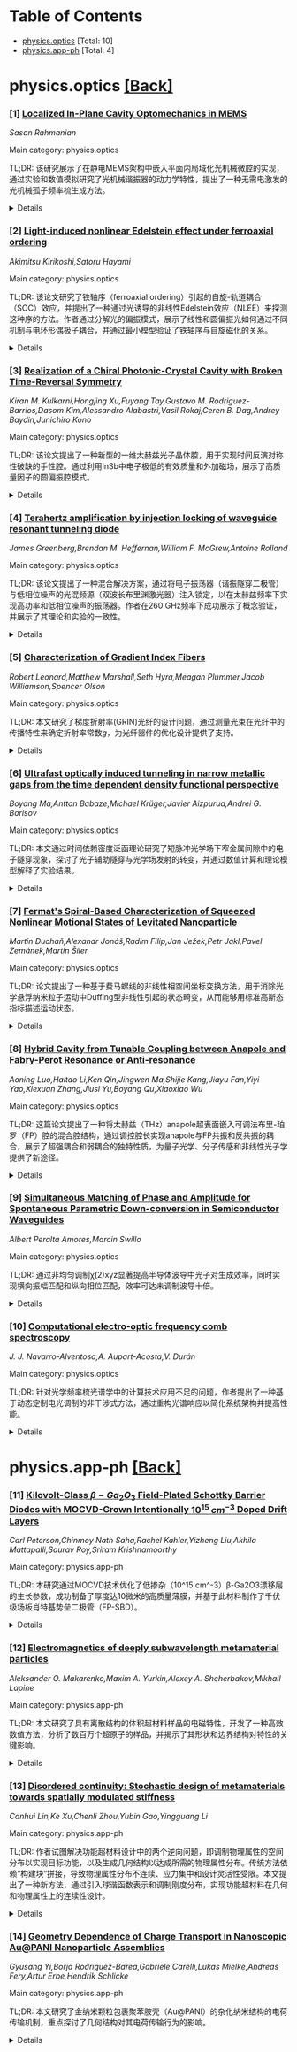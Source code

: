 <div id=toc></div>

# Table of Contents

- [physics.optics](#physics.optics) [Total: 10]
- [physics.app-ph](#physics.app-ph) [Total: 4]


<div id='physics.optics'></div>

# physics.optics [[Back]](#toc)

### [1] [Localized In-Plane Cavity Optomechanics in MEMS](https://arxiv.org/abs/2509.15203)
*Sasan Rahmanian*

Main category: physics.optics

TL;DR: 该研究展示了在静电MEMS架构中嵌入平面内局域化光机械微腔的实现，通过实验和数值模拟研究了光机械谐振器的动力学特性，提出了一种无需电激发的光机械孤子频率梳生成方法。


<details>
  <summary>Details</summary>
Motivation: 研究旨在解决传统频率梳生成方法依赖集成光纤的问题，探索在静电MEMS结构中利用局域化微腔实现光学与机械耦合的创新方法，以实现芯片级的频率梳生成。

Method: 研究采用硅绝缘体（SOI）晶圆制备的弯曲夹具微梁作为实验平台，结合绿色激光多普勒测振仪（LDV）和真空环境（7 mTorr），通过光学泵浦激发微梁的机械模式，形成局域化法布里-珀罗微腔，并通过实验与数值模拟分析其动力学特性。

Result: 实验揭示了静电MEMS结构中局域化腔体对光学读数的显著影响，并成功生成了具有不同自由光谱范围（FSR）的周期性脉冲序列。研究结果表明，无需电激发即可实现光机械孤子频率梳的生成，频率间隔在千赫兹量级。

Conclusion: 该研究为芯片级孤子频率梳的生成提供了一种创新的、无需集成光纤的方法，通过MEMS结构中的局域化微腔实现了光学与机械的高效耦合，为未来小型化频率梳设备的开发奠定了基础。

Abstract: This study demonstrates the realization of localized in-plane optomechanical
microcavities embedded within an electrostatic MEMS architecture. The system
consists of a curved, clamped-clamped microbeam, fabricated on a
silicon-on-insulator (SOI) wafer. A green laser emitted from a Laser Doppler
Vibrometer (LDV), is directed perpendicularly onto the device under a vacuum
pressure of 7 mTorr, with the beam aligned to fill the gap between the movable
microbeam and its adjacent side fixed mirror. This configuration forms
localized cavity optomechanical resonators that enable the generation of
optomechanical soliton frequency combs through phonon lasing without electrical
excitation. The optomechanical resonators' dynamics are examined through
experiments and numerical simulations. First, the experimental findings unveil
that in electrostatic MEMS structures, the two reflective electrodes positioned
to form a capacitive gap can inadvertently form localized cavities. These
cavities significantly affect optical readouts, as the photodetected signal
encodes contributions from both Doppler-shifted electromagnetic waves and light
scattered from the intracavity optical field. This dual contributions can
distort mechanical response interpretation unless appropriately filtered.
Second, experiments show that optical pumping at various positions along the
microbeam induces periodic pulse trains with distinct free spectral ranges
(FSRs), each corresponding to different mechanical modes. Our results present
the generation of solitary optical wavepackets using in-plane localized
Fabry-P\'erot microcavities formed within a MEMS device. The results suggest a
path toward chip-scale, soliton frequency combs generators featuring frequency
spacing on the order of kilohertz, without relying on integrated fiber optics.

</details>


### [2] [Light-induced nonlinear Edelstein effect under ferroaxial ordering](https://arxiv.org/abs/2509.14241)
*Akimitsu Kirikoshi,Satoru Hayami*

Main category: physics.optics

TL;DR: 该论文研究了铁轴序（ferroaxial ordering）引起的自旋-轨道耦合（SOC）效应，并提出了一种通过光诱导的非线性Edelstein效应（NLEE）来探测这种序的方法。作者通过分解光的偏振模式，展示了线性和圆偏振光如何通过不同机制与电环形偶极子耦合，并通过最小模型验证了铁轴序与自旋磁化的关系。


<details>
  <summary>Details</summary>
Motivation: 铁轴序是一种自发的原子排列旋转畸变，会导致交叉积类型的自旋-轨道耦合，表现为电环形偶极子。然而，如何有效探测这种铁轴序及其效应尚未完全解决。作者希望通过光诱导的非线性Edelstein效应（NLEE）这一二阶光学响应，为铁轴序的探测提供新工具。

Method: 作者首先解析了NLEE张量与电环形偶极子之间的关系，并通过光的偏振模式分解（线偏振和圆偏振光）揭示了其与电环形偶极子的不同耦合机制。随后，作者构建了一个包含铁轴序的最小模型，分析轨道磁化与SOC之间的有效耦合如何诱导自旋磁化。

Result: 研究发现，自旋磁化由于电环形偶极子而倾斜，倾角反映了铁轴序起源的SOC与相对论性SOC之间的比例。这表明NLEE可以作为探测铁轴序的有效手段，尤其是通过光偏振模式的选择性耦合机制。

Conclusion: 论文得出结论，光诱导的非线性Edelstein效应是一种有前景的铁轴序探测方法。通过光的偏振模式分解和最小模型分析，揭示了铁轴序与自旋磁化的关系，为理解铁轴序及其效应提供了新的视角。

Abstract: Ferroaxial ordering, a spontaneous rotational distortion of the atomic
arrangement, brings about a cross-product-type spin-orbit coupling (SOC)
manifested as an electric toroidal dipole. We propose the light-induced
nonlinear Edelstein effect (NLEE) -- a second-order optical response in which a
static magnetization is induced by a time-dependent electric field -- as a
promising probe of ferroaxial ordering. First, we elucidate the relationship
between the NLEE tensor and the electric toroidal dipole. By decomposing the
polarization modes of light, we find that both the linearly polarized and
circularly polarized light couple to the electric toroidal dipole via distinct
mechanisms. We then demonstrate the NLEE using a minimal model that
incorporates ferroaxial ordering. Our analysis reveals that effective coupling
between orbital magnetization and SOC induces spin magnetization. In
particular, the spin magnetization is tilted owing to the electric toroidal
dipole; the tilt angle reflects the ratio between the ferroaxial-origin SOC and
the relativistic SOC.

</details>


### [3] [Realization of a Chiral Photonic-Crystal Cavity with Broken Time-Reversal Symmetry](https://arxiv.org/abs/2509.14366)
*Kiran M. Kulkarni,Hongjing Xu,Fuyang Tay,Gustavo M. Rodriguez-Barrios,Dasom Kim,Alessandro Alabastri,Vasil Rokaj,Ceren B. Dag,Andrey Baydin,Junichiro Kono*

Main category: physics.optics

TL;DR: 该论文提出了一种新型的一维太赫兹光子晶体腔，用于实现时间反演对称性破缺的手性腔。通过利用InSb中电子极低的有效质量和外加磁场，展示了高质量因子的圆偏振腔模式。


<details>
  <summary>Details</summary>
Motivation: 目前实现时间反演对称性破缺的手性腔主要通过强磁场、圆偏振Floquet驱动或超强耦合区域的腔模与物质激发的杂交。这些方法通常实现难度较高或条件苛刻，因此作者希望开发一种更简单且可实现的方案。

Method: 作者设计了一种由高电阻率硅片夹在轻度n掺杂的InSb片之间的结构，利用太赫兹磁等离子体的非互易响应和InSb中电子极低的有效质量，在0.3T的磁场下实现了0.67THz的圆偏振腔模式。

Result: 实验和模拟结果表明，该结构成功实现了高质量因子（超过50）的手性腔，并表现出时间反演对称性破缺。

Conclusion: 这一平台为研究太赫兹区域的手性光-物质相互作用和真空修饰量子凝聚态物质提供了一种稳健且易于实现的方法。

Abstract: Light-matter interactions in chiral cavities offer a compelling route to
manipulate material properties by breaking fundamental symmetries such as
time-reversal symmetry. However, only a limited number of chiral cavity
implementations exhibiting broken time-reversal symmetry have been demonstrated
to date. These typically rely on either the application of strong magnetic
fields, circularly polarized Floquet driving, or the hybridization of cavity
modes with matter excitations in the ultrastrong coupling regime. Here, we
present a one-dimensional terahertz photonic-crystal cavity that exhibits
broken time-reversal symmetry. The cavity consists of a high-resistivity
silicon wafer sandwiched between lightly n-doped InSb wafers. By exploiting the
nonreciprocal response of a terahertz magnetoplasma and the exceptionally low
effective mass of electrons in InSb, we demonstrate a circularly polarized
cavity mode at 0.67 THz under a modest magnetic field of 0.3 T, with a quality
factor exceeding 50. Temperature-, magnetic field-, and polarization-dependent
measurements, supported by simulations, confirm the realization of a chiral
cavity with broken time-reversal symmetry. This platform offers a robust and
accessible approach for exploring chiral light--matter interactions and vacuum
dressed quantum condensed matter in the terahertz regime.

</details>


### [4] [Terahertz amplification by injection locking of waveguide resonant tunneling diode](https://arxiv.org/abs/2509.14377)
*James Greenberg,Brendan M. Heffernan,William F. McGrew,Antoine Rolland*

Main category: physics.optics

TL;DR: 该论文提出了一种混合解决方案，通过将电子振荡器（谐振隧穿二极管）与低相位噪声的光混频源（双波长布里渊激光器）注入锁定，以在太赫兹频率下实现高功率和低相位噪声的振荡器。作者在260 GHz频率下成功展示了概念验证，并展示了其理论和实验的一致性。


<details>
  <summary>Details</summary>
Motivation: 太赫兹频率下的高功率和低相位噪声振荡器在射电天文学、成像、分子光谱学、雷达和无线通信等领域有重要应用需求。然而，传统的电子振荡器虽然功率高但相位噪声较差，而光混频源虽相位噪声低但功率不足。因此，需要一种结合两者优点的解决方案。

Method: 作者提出了一种混合方法，将谐振隧穿二极管（RTD）电子振荡器与双波长布里渊激光器的光混频源进行注入锁定。这种方法旨在结合电子振荡器的高功率和光混频源的低相位噪声特性。

Result: 在260 GHz频率下，实验展示了高达40 dB的增益，并对注入锁定后的波导RTD的残余相位噪声进行了首次表征，结果表明与理论预测一致。这种方法有望扩展到1 THz及更高频率。

Conclusion: 该研究为太赫兹频率下高功率和低相位噪声振荡器的实现提供了一条可行的路径，通过混合电子和光子技术，展示了理论和实验的一致性，并具有扩展到更高频的潜力。

Abstract: High power and low phase noise oscillators at terahertz frequencies are
required for several burgeoning scientific and technological applications,
including radioastronomy, imaging, molecular spectroscopy, radar, and wireless
communications. Operating at terahertz oscillation frequencies presents unique
challenges based on the method of generation. Electronic oscillators can
produce ample power but suffer from relatively high phase noise due to the
nonlinear multiplication of microwave sources. Meanwhile, photomixing of
optical sources provides superior spectral purity but low usable power, due to
the limited bandwidth of the photomixer. We propose a hybrid solution involving
injection locking of an electronic oscillator, a resonant tunneling diode, by a
low phase noise photomixed source, a dual-wavelength Brillouin laser. In this
study, we demonstrate a proof-of-concept injection-locking amplifier at 260
GHz, achieving up to 40 dB gain for nanowatt-level input signals. For the first
time, we characterize the residual phase noise of an injection-locked waveguide
RTD, showing quantitative consistency with theoretical predictions based on
detailed analysis of its free-running noise. This architecture has the
potential to scale to frequencies of 1 THz and beyond, which would provide a
clear path to realize a terahertz oscillator with high power and low phase
noise.

</details>


### [5] [Characterization of Gradient Index Fibers](https://arxiv.org/abs/2509.14390)
*Robert Leonard,Matthew Marshall,Seth Hyra,Meagan Plummer,Jacob Williamson,Spencer Olson*

Main category: physics.optics

TL;DR: 本文研究了梯度折射率(GRIN)光纤的设计问题，通过测量光束在光纤中的传播特性来确定折射率常数$g$，为光纤器件的优化设计提供了支持。


<details>
  <summary>Details</summary>
Motivation: 梯度折射率（GRIN）光纤广泛应用于光纤器件设计，但其折射率常数$g$的精确测量是优化这些器件性能的关键。本文旨在通过实验测量$g$值，为GRIN光纤器件的设计提供参考。

Method: 实验使用了实验室常见的光学设备，通过测量不同长度的GRIN光纤输出的光束特性，结合自定义的光束分析仪，精确测量了$g$值。光束分析仪能够定位光束相对于光纤端面的位置。

Result: 在780 nm和1550 nm波长下，测量得到的$g$值分别为$0.0057~	ext{μ}	ext{m}^{-1} 	ext{	extpm} 0.0001~	ext{μ}	ext{m}^{-1}$和$0.0055~	ext{μ}	ext{m}^{-1} 	ext{	extpm} 0.0001~	ext{μ}	ext{m}^{-1}$，与先前其他波长下的测量结果高度一致。

Conclusion: 本文提供的测量方法简便且可靠，能够精确测定GRIN光纤的折射率常数$g$，为光纤器件的设计优化提供了重要依据。这些结果还验证了$g$值在不同波长下的稳定性。

Abstract: Gradient index (GRIN) fibers are used to improve the design of many fiber
optic devices. However, the properties of the GRIN fiber must be determined to
optimally engineer a device which incorporates GRIN fiber components. The index
of refraction of most GRIN fibers varies quadratically in the radial direction,
where the quadratic coefficient is characterized by the gradient index constant
$g$. We measured $g$ for Thorlabs GIF50C GRIN fiber at both $780~\mathrm{nm}$
and $1550~\mathrm{nm}$ using equipment which is commonly available in an optics
laboratory. This measurement was achieve by profiling the beam exiting various
lengths of GRIN fiber. A custom-built beam profiler was used, which enabled the
beam position to be referenced with respect to the facet of the GRIN fiber. We
report a gradient index constant of $0.0057~\mathrm{\mu m}^{-1} \pm
0.0001~\mathrm{\mu m}^{-1}$ at $780~\mathrm{nm}$ and $0.0055~\mathrm{\mu
m}^{-1} \pm 0.0001~\mathrm{\mu m}^{-1}$ at $1550~\mathrm{nm}$. These results
are in close agreement with previously reported gradient index constant
measurements made for different wavelengths.

</details>


### [6] [Ultrafast optically induced tunneling in narrow metallic gaps from the time dependent density functional perspective](https://arxiv.org/abs/2509.14802)
*Boyang Ma,Antton Babaze,Michael Krüger,Javier Aizpurua,Andrei G. Borisov*

Main category: physics.optics

TL;DR: 本文通过时间依赖密度泛函理论研究了短脉冲光学场下窄金属间隙中的电子隧穿现象，探讨了光子辅助隧穿与光学场发射的转变，并通过数值计算和理论模型解释了实验结果。


<details>
  <summary>Details</summary>
Motivation: 研究的核心问题是在实际实验条件下，短脉冲光学场如何影响窄金属间隙中的电子隧穿行为，尤其是光子辅助隧穿与强光学场发射之间的转变机制。作者旨在填补理论与实验之间的差距，并为相关实验现象提供理论支持。

Method: 文章采用了时间依赖密度泛函理论（TDDFT）进行模拟计算，辅以数值单电子计算和解析强场理论模型，以深入理解TDDFT的计算结果。此外，研究还通过无参数计算验证和解释了实验数据。

Result: 研究揭示了在弱光学场下光子辅助隧穿（包括单光子、双光子及高阶吸收）的存在，并探讨了隧穿势垒、外加偏压和光学场强度对隧穿行为的影响。在强光学场下，隧穿转变为光学场发射。数值和理论模型的结果支持了实验观测到的光诱导输运现象。

Conclusion: 本文成功地将TDDFT用于窄金属间隙中电子隧穿的研究，揭示了光子辅助隧穿与光学场发射的转变机制，并通过计算和理论模型解释了实验现象，为相关领域的研究提供了重要的理论依据。

Abstract: In this work, using the time-dependent density functional theory, we address
the electron tunneling triggered by short (single-cycle and several-cycle)
optical pulses in narrow metallic gaps under conditions relevant for actual
experiments. We identify photon-assisted tunneling with one-photon, two-photon,
and higher-order photon absorption, and we discuss the effect of the tunneling
barrier, applied bias, and strength of the optical field on transition from
photon-assisted tunneling (weak optical fields) to the optical field emission
at strong optical fields. The numerical single-electron calculations and an
analytical strong-field theory model are used to gain deeper insights into the
results of the time-dependent density functional theory calculations.
Additionally, our parameter-free calculations allow us to retrieve and explain
recent experimental results on optically induced transport in narrow metallic
gaps.

</details>


### [7] [Fermat's Spiral-Based Characterization of Squeezed Nonlinear Motional States of Levitated Nanoparticle](https://arxiv.org/abs/2509.14853)
*Martin Duchaň,Alexandr Jonáš,Radim Filip,Jan Ježek,Petr Jákl,Pavel Zemánek,Martin Šiler*

Main category: physics.optics

TL;DR: 论文提出了一种基于费马螺线的非线性相空间坐标变换方法，用于消除光学悬浮纳米粒子运动中Duffing型非线性引起的状态畸变，从而能够用标准高斯态指标描述运动状态。


<details>
  <summary>Details</summary>
Motivation: 在光学悬浮纳米粒子的实验中，精确控制运动状态对精密传感、基础物理测试和混合经典-量子技术的发展至关重要。然而，实际实验中常见的弱Duffing型非线性会扭曲运动状态为非高斯态，传统的基于平均值和协方差矩阵的描述方法失效。

Method: 作者引入了一种基于费马螺线的非线性相空间坐标变换方法，通过这种变换有效消除Duffing型非线性引起的状态畸变，使变形后的状态仍可用标准高斯态指标表征。实验数据与理论模型的比较验证了该方法的有效性。

Result: 实验和理论对比表明，即使在非线性势场中长期演化的系统中，提出的坐标变换方法仍能恢复谐波振荡器的理想行为。该方法能够分离施加的状态操纵、系统逐渐热化和势场非线性对动力学的影响。

Conclusion: 该方案便于设计先进的悬浮光力学协议，为纳米粒子运动的精确控制和表征提供了新工具。

Abstract: Controlling the state of motion of optically levitated nanoparticles is
crucial for the advancement of precision sensing, fundamental tests of physics,
and the development of hybrid classical-quantum technologies. Experimentally,
such control can be achieved by pulsed modifications of the optical potential
confining the nanoparticle. Most frequently, the applied potential pulses are
parabolic in nanoparticle position, and they expand/squeeze or displace the
initial Gaussian state of motion to a modified Gaussian state. The
time-dependent mean values and covariance matrix of the phase-space variables
can fully characterize such a state. However, quasi-parabolic optical
potentials with added weak Duffing-type nonlinearity, encountered in real-world
experiments, can generally distort the state of motion to a non-Gaussian one,
for which the description based solely on the mean values and covariance matrix
fails. Here, we introduce a nonlinear transformation of the phase-space
coordinates using the concept of Fermat's spiral, which effectively removes the
state distortion induced by the Duffing-type nonlinearity and enables
characterization of the state of motion by the standard Gaussian-state metrics.
Comparisons of the experimental data with theoretical models show that the
proposed coordinate transformation can recover the ideal behavior of a harmonic
oscillator even after extended evolution of the system in the nonlinear
potential. The presented scheme enables the separation of the effects of the
applied state manipulation, the system's gradual thermalization, and the
nonlinearity of the confinement on the experimentally observed dynamics of the
system, thereby facilitating the design of advanced protocols for levitated
optomechanics.

</details>


### [8] [Hybrid Cavity from Tunable Coupling between Anapole and Fabry-Perot Resonance or Anti-resonance](https://arxiv.org/abs/2509.15007)
*Aoning Luo,Haitao Li,Ken Qin,Jingwen Ma,Shijie Kang,Jiayu Fan,Yiyi Yao,Xiexuan Zhang,Jiusi Yu,Boyang Qu,Xiaoxiao Wu*

Main category: physics.optics

TL;DR: 这篇论文提出了一种将太赫兹（THz）anapole超表面嵌入可调法布里-珀罗（FP）腔的混合腔结构，通过调控腔长实现anapole与FP共振和反共振的耦合，展示了超强耦合和弱耦合的独特性质，为量子光学、分子传感和非线性光子学提供了新途径。


<details>
  <summary>Details</summary>
Motivation: 光与物质相互作用的增强依赖于在亚波长尺度上调控光子模式的能力。结合不同共振模式（如anapole超表面的能量局域和FP腔的光谱控制）的协同效应具有巨大潜力，但由于纳米级精确组装的挑战，其耦合机制和潜在应用尚未得到充分探索。

Method: 作者设计了一种混合腔结构，将太赫兹anapole超表面嵌入可调FP腔中。通过调控FP腔的腔长，实现了anapole与FP共振和反共振的耦合。具体实验和理论分析展示了超强耦合（耦合强度>30%的anapole频率）和弱耦合（显著缩小anapole透射峰线宽）的现象。

Result: 研究发现：1）超强耦合产生了可调控色散的极化激元，结合了两种模式的优势；2）anapole与FP反共振的弱耦合使透射峰线宽缩小两个数量级，并显著增强了局域态密度（LDOS）。这些结果为功能材料与光子的强相互作用提供了新平台。

Conclusion: 混合腔的独特性质（极化激元形成和LDOS增强）为量子光学、分子传感和超快非线性光子学的探索开辟了道路。这一研究展示了多模式耦合在光子学器件中的巨大潜力。

Abstract: Enhancing light-matter interactions depends critically on the ability to
tailor photonic modes at subwavelength scales, and combining distinct resonant
modes has shown remarkable potential unattainable by individual resonances
alone. Despite recent advances in anapole metasurfaces for energy confinement
and Fabry-Perot (FP) cavities for spectral control, their synergistic coupling
and resulting opportunities remain largely unexplored due to challenges such as
precise nanoscale assembly. Here, we demonstrate that embedding a terahertz
(THz) anapole metasurface within a tunable FP cavity results in a hybrid cavity
that demonstrates exotic properties as the anapole transitions between coupling
to FP resonances and anti-resonances via cavity-length tuning. At room
temperature, we observe ultrastrong coupling (> 30% of the anapole frequency)
between anapoles and FP resonances, generating tunable-dispersion polaritons
that blend favorable properties of both modes. Meanwhile, anapole spectrally
aligns with FP anti-resonances, leading to weak coupling that narrows the
linewidth of the anapole's transmission peak by two orders of magnitude and
enhances its local density of states (LDOS) near the metasurface
correspondingly. With exceptional capabilities including formation of
polaritons and significant enhancement of LDOS, the hybrid cavity enables
strong interaction with functional materials, paving the way for exploration of
quantum optics, molecular sensing, and ultrafast nonlinear photonics.

</details>


### [9] [Simultaneous Matching of Phase and Amplitude for Spontaneous Parametric Down-conversion in Semiconductor Waveguides](https://arxiv.org/abs/2509.14903)
*Albert Peralta Amores,Marcin Swillo*

Main category: physics.optics

TL;DR: 通过非均匀调制χ(2)xyz显著提高半导体波导中光子对生成效率，同时实现横向振幅匹配和纵向相位匹配，效率可达未调制波导十倍。


<details>
  <summary>Details</summary>
Motivation: 解决传统半导体波导中光子对生成效率低的问题，通过优化调制方法实现更高的效率。

Method: 提出非均匀调制χ(2)xyz的方法，结合振幅匹配和相位匹配，提升自发参量下转换效率。

Result: 效率较未调制波导提高十倍，较纯相位匹配波导效率提升13个数量级，并实现可调谐紧凑双光子源。

Conclusion: 该方法显著提升光子对生成效率，为高效紧凑量子光源提供了新思路，适用于通信波段。

Abstract: We propose a non-uniform modulation of $\chi^{(2)}_{xyz}$ to significantly
enhance photon pair generation efficiency via spontaneous parametric
down-conversion in modal phase-matched semiconductor waveguides. This approach
enables amplitude-matching in the transverse direction while preserving the
phase-matching along the waveguide propagation axis. Our analysis predicts a
tenfold efficiency increase in comparison to the most efficient non-modulated
waveguide, and up to 13 orders of magnitude efficiency enhancements relative to
solely phase-matched waveguides. Furthermore, we explore the implementation of
a highly efficient compact twin-photon source, tunable across the communication
band, using an amplitude- and phase-matched structure.

</details>


### [10] [Computational electro-optic frequency comb spectroscopy](https://arxiv.org/abs/2509.15030)
*J. J. Navarro-Alventosa,A. Aupart-Acosta,V. Durán*

Main category: physics.optics

TL;DR: 针对光学频率梳光谱学中的计算技术应用不足的问题，作者提出了一种基于动态定制电光调制的非干涉式方法，通过重构光谱响应以简化系统架构并提高性能。


<details>
  <summary>Details</summary>
Motivation: 尽管计算技术在光子学中广泛应用，但在光学频率梳光谱学中的应用仍然有限。作者旨在填补这一空白，提出一种新的非干涉式方法，以简化系统架构并提升性能。

Method: 作者提出了一种基于动态定制电光调制的非干涉式方法，使用可重构的电光梳生成器产生已知光谱序列，通过测量积分光功率并逆向求解来重建样品的光谱响应。

Result: 通过数值模拟和实验验证，作者成功重建了多个光谱特征（包括1545 nm处的分子吸收线），并且在10毫秒内完成测量。

Conclusion: 该方法为非干涉式光学频率梳光谱学提供了一种高效的计算方案，未来有望进一步优化并集成到芯片级光谱系统中。

Abstract: Computational techniques have gained significant traction in photonics,
enabling the co-design of hardware and data processing algorithms to
drastically simplify optical system architectures and improve their
performance. However, their application in optical frequency comb spectroscopy
remains considerably underexplored. In this work, we introduce a
non-interferometric approach to frequency comb spectroscopy based on
dynamically tailored electro-optic modulation. The core of our method is a
reconfigurable electro-optic comb generator capable of producing a sequence of
known comb spectra to interrogate a spectroscopic sample. Instead of recording
spectrally resolved or interferometric data, our system captures a set of
integrated optical power measurements--one per probe comb--from which the
sample's spectral response is computationally reconstructed by solving an
inverse problem. We present the theoretical foundations of this method, assess
its limitations, and validate it through numerical simulations. As a proof of
concept, we demonstrate the experimental reconstruction of several spectral
signatures, including a molecular absorption line at 1545 nm. For these
results, we use numerically computed spectra and experimentally measured power
values, all acquired within 10 milliseconds. Finally, we discuss potential
extensions and improvements of the method, as well as its integration into
chip-scale spectroscopic systems.

</details>


<div id='physics.app-ph'></div>

# physics.app-ph [[Back]](#toc)

### [11] [Kilovolt-Class $β-Ga_2O_3$ Field-Plated Schottky Barrier Diodes with MOCVD-Grown Intentionally $10^{15}$ $cm^{-3}$ Doped Drift Layers](https://arxiv.org/abs/2509.14403)
*Carl Peterson,Chinmoy Nath Saha,Rachel Kahler,Yizheng Liu,Akhila Mattapalli,Saurav Roy,Sriram Krishnamoorthy*

Main category: physics.app-ph

TL;DR: 本研究通过MOCVD技术优化了低掺杂（10^15 cm^-3）β-Ga2O3漂移层的生长参数，成功制备了厚度达10微米的高质量薄膜，并基于此材料制作了千伏级场板肖特基势垒二极管（FP-SBD）。


<details>
  <summary>Details</summary>
Motivation: 解决β-Ga2O3在功率电子器件应用中高质量厚漂移层生长和电性能优化的关键问题。

Method: 系统优化MOCVD生长参数，包括腔室压力、生长速率和掺杂控制；通过Hall测量和AFM分析薄膜质量；制备FP-SBD并测试其电性能。

Result: 实现了7.2微米/小时的生长速率、176 cm^2/Vs的迁移率、低至5.45 nm的粗糙度，以及1.50 kV的击穿电压和16.22 mΩ·cm^2的导通电阻。

Conclusion: 优化的MOCVD生长条件和FP-SBD设计实现了高性能的β-Ga2O3肖特基二极管，为功率电子器件提供了潜在的突破性材料。

Abstract: We report on the growth optimization of intentionally low-doped ($10^{15}$
$cm^{-3}$) high-quality $\beta-Ga_2O_3$ drift layers up to 10 $\mu m$ thick via
MOCVD and the fabrication of kilovolt-class field plated Schottky barrier
diodes on these thick drift layers. Homoepitaxial growth was performed on (010)
$10^{15}$ $cm^{-3}$ substrates using TMGa as the Ga precursor. Growth
parameters were systematically optimized to determine the best conditions for
high quality thick growths with the given reactor geometry. Chamber pressure
was found to improve the growth rate, mobility, and roughness of the samples.
Growth rates of up to 7.2 $\mu m$/hr., thicknesses of up to 10 $\mu m$, Hall
mobilities of up to 176 $cm^2$/Vs, RMS roughness down to 5.45 nm, UID
concentrations as low as $2 \times$ $10^{15}$ $cm^{-3}$, and controllable
intentional doping down to $3 \times$ $10^{15}$ $cm^{-3}$ were achieved. Field
plated Schottky barrier diodes (FP-SBDs) were fabricated on a $6.5 \times$
$10^{15}$ $cm^{-3}$ intentionally doped 10 $\mu m$ thick film to determine the
electrical performance of the MOCVD-grown material. The FP-SBD was found to
have current density $>$100 A/$cm^2$ at 3 V forward bias with a specific
differential on resistance ($R_{on,sp}$) of 16.22 m$\Omega$.$cm^2$ and a turn
on voltage of 1 V. The diodes were found to have high quality anode
metal/semiconductor interfaces with an ideality factor of 1.04, close to unity.
Diodes had a maximum breakdown voltage of 1.50 kV, leading to a punch-through
maximum field of 2.04 MV/cm under the anode metal, which is a state-of-the-art
result for SBDs on MOCVD-grown (010) drift layers.

</details>


### [12] [Electromagnetics of deeply subwavelength metamaterial particles](https://arxiv.org/abs/2509.14690)
*Aleksander O. Makarenko,Maxim A. Yurkin,Alexey A. Shcherbakov,Mikhail Lapine*

Main category: physics.app-ph

TL;DR: 本文研究了具有离散结构的体积超材料样品的电磁特性，开发了一种高效数值方法，分析了数百万个超原子的样品，并揭示了其形状和边界结构对特性的关键影响。


<details>
  <summary>Details</summary>
Motivation: 作者旨在解决离散结构的体积超材料在宏观尺度下与均匀材料的差异问题，尤其是形状和边界结构对电磁特性的敏感性问题。

Method: 作者开发了一种高效的数值方法，用于计算离散结构（周期性电磁谐振器阵列）的准静态电磁响应，并与离散偶极近似和连续粒子积分模型的结果进行比较分析。

Result: 研究表明，即使是数百万个超原子的样品，其电磁特性仍与均匀材料显著不同，且形状和边界结构对其特性有重要影响。离散超材料为评估连续模型提供了严格平台。

Conclusion: 离散超材料的特性对形状和边界结构高度敏感，其结果对理解具有强相互作用元素的介观系统具有重要意义。

Abstract: This article discusses electromagnetic properties of volumetric metamaterial
samples with essentially discrete structure, that is, assembled as a periodic
array of electromagnetic resonators. We develop an efficient numerical
procedure for calculating quasi-static electromagnetic response precisely to
analyse samples containing several million meta-atoms. We demonstrate that,
contrary to a common belief, even million-``atoms'' samples with sharp edges
are still quite different from uniform (``homogenised'') materials, and their
properties are critically sensitive to their shape and boundary structure. We
also compare our results with calculations based on the discrete dipole
approximation as well as with an integral model for continuous particles, and
analyse distinctions and similarities between the different approaches. In
particular, discrete metamaterials present themselves as a stringent platform
for assessing continuous models developed for finite objects with sharp edges.
Overall, the reported results should be important for understanding mesoscopic
systems with strongly interacting elements.

</details>


### [13] [Disordered continuity: Stochastic design of metamaterials towards spatially modulated stiffness](https://arxiv.org/abs/2509.14770)
*Canhui Lin,Ke Xu,Chenli Zhou,Yubin Gao,Yingguang Li*

Main category: physics.app-ph

TL;DR: 作者试图解决功能超材料设计中的两个逆向问题，即调制物理属性的空间分布以实现目标功能，以及生成几何结构以达成所需的物理属性分布。传统方法依赖“构建块”拼接，导致物理属性分布不连续、应力集中和设计灵活性受限。本文提出了一种新方法，通过引入球谐函数表示和调制刚度分布，实现功能超材料在几何和物理属性上的连续性设计。


<details>
  <summary>Details</summary>
Motivation: 自然材料（如骨骼和木材）通过不规则复合材料结构实现平滑的宏观物理属性分布，以达成机械承载、能量吸收和变形调控等功能。超材料设计需解决两个逆向问题：调制物理属性的空间分布和生成对应几何结构。传统依赖拼接“构建块”的方法因物理属性不连续而导致应力集中和设计灵活性不足。本文旨在通过新方法实现功能和结构的连续性设计。

Method: 本文提出了一种基于球谐函数的方法。具体包括：1）利用球谐函数表示和调制刚度的空间分布；2）将调制后的刚度分布作为各向异性旋节填充的非均匀分布函数，随机生成连续性高的结构。该方法实现了功能和几何的连续性设计。

Result: 所提方法在功能超材料设计中实现了物理属性和几何的连续性，避免了传统拼接方法中应力集中等问题。生成的各向异性旋节填充结构具有高度连续性，为定制化功能（如组织支撑和信息编码）提供了潜在应用。

Conclusion: 通过引入球谐函数和随机生成技术，本文提出了一种可连续设计功能和物理属性的超材料新方法，解决了传统拼接方法中的物理属性不连续和应力集中问题。这种方法为功能组件的定制化设计提供了新思路，例如个性化组织支持和信息编码应用。

Abstract: Natural materials, such as bones and wood, are structured with irregular
composites and exhibit smooth distribution of macroscopic physical properties
towards desired functionalities including withstanding mechanical forces,
energy absorption and modulated deformation. To extend beyond natural
synthesis, the design of functional metamaterials requires the solution of two
inverse problems, i.e., modulating the spatial distribution of physical
properties to achieve target functionalities, and generating geometric
structures to realize the desired physical property distribution. Until now,
realizing special functionalities from metamaterials primarily relies on the
process of joining individual 'building blocks' of functional materials, which
are deliberately designed to attain required responsive behaviors, such as the
non-uniform displacement field. However, the discontinuity of the physical
property distribution between the building blocks in the resulted structure,
often leads to problems such as excessive stress concentration in the joining
areas and limited design flexibility. To overcome the above problems, we
proposed a new method for automatic design of functional metamaterials to
achieve continuity in both geometry and physical properties. The fundamental
theory of the method is the incorporation of spherical harmonics to represent
and modulate the spatial distribution of stiffness, which then serves as a
non-uniform distribution function for stochastic generation of anisotropic
spinodal infills with high continuity. The proposed method have potential wide
applications for designing functional components with programmed responsive
behaviors, such as realizing customized tissue supporting and information
encoding.

</details>


### [14] [Geometry Dependence of Charge Transport in Nanoscopic Au@PANI Nanoparticle Assemblies](https://arxiv.org/abs/2509.15019)
*Gyusang Yi,Borja Rodriguez-Barea,Gabriele Carelli,Lukas Mielke,Andreas Fery,Artur Erbe,Hendrik Schlicke*

Main category: physics.app-ph

TL;DR: 本文研究了金纳米颗粒包裹聚苯胺壳（Au@PANI）的杂化纳米结构的电荷传输机制，重点探讨了几何结构对其电荷传输行为的影响。


<details>
  <summary>Details</summary>
Motivation: 金属纳米颗粒与导电聚合物壳形成的杂化纳米结构在传感、光电子学和喷墨沉积导体等领域具有重要应用，但其电荷传输机制尚未完全阐明，尤其是几何结构对其影响的研究较少。因此，作者试图通过研究Au@PANI纳米结构的电荷传输行为，揭示几何结构的关键作用。

Method: 作者采用模板辅助组装法制备了高度有序的线性Au@PANI纳米颗粒组装体，同时通过滴铸法制备了块状薄膜。通过温度依赖的传输测量，并结合理论模型（如变程跳跃、热辅助隧穿、阿伦尼乌斯传导等）分析了电荷传输行为。

Result: 线性组装体的电荷传输表现出更强的局域化特征，主要由变程跳跃和热辅助隧穿主导；而块状薄膜的电荷传输则更趋向于非局域化，以阿伦尼乌斯型和热电子发射传导为主。这些结果表明几何结构对纳米颗粒杂化系统的电荷传输机制具有决定性影响。

Conclusion: 研究证明了几何结构是影响Au@PANI杂化纳米系统电荷传输机制的关键因素，线性组装体和块状薄膜表现出显著不同的传输行为。这一发现为设计和优化功能材料提供了重要指导。

Abstract: Hybrid nanostructures from metal nanoparticles equipped with conducting
polymer shells are of great interest for use as functional materials in sensing
and optoelectronics, as well as for ink-deposited conductors. Here, we
investigate the charge transport mechanism of nanostructures composed of gold
nanoparticles coated with a polyaniline shell (Au@PANI). In particular, we
focus on how geometry influences the charge transport behavior. Highly ordered
linear assemblies of Au@PANI nanoparticles were fabricated using
template-assisted assembly, while bulk-like films were obtained via
drop-casting. Temperature-dependent transport measurements were analyzed using
established theoretical models. Linear assemblies exhibit more localized
transport, characterized by variable-range hopping (VRH) and thermally assisted
tunneling (TAT), whereas bulk-like films show more delocalized transport,
dominated by Arrhenius-type and thermionic conduction. These findings highlight
the critical role of geometry in determining charge transport mechanisms in
nanoparticle-based hybrid systems.

</details>
